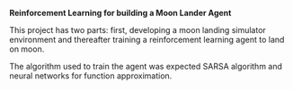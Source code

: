 **Reinforcement Learning for building a Moon Lander Agent** 

This project has two parts: first, developing a moon landing simulator environment and thereafter training a reinforcement learning agent to land on moon. 

The algorithm used to train the agent was expected SARSA algorithm and neural networks for function approximation.
